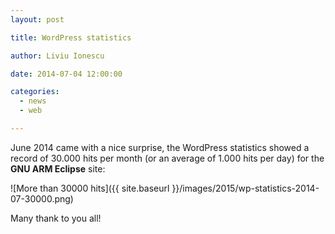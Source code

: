 ```yaml
---
layout: post

title: WordPress statistics

author: Liviu Ionescu

date: 2014-07-04 12:00:00

categories:
  - news
  - web

---
```


June 2014 came with a nice surprise, the WordPress statistics showed a record of 30.000 hits per month (or an average of 1.000 hits per day) for the **GNU ARM Eclipse** site:

![More than 30000 hits]({{ site.baseurl }}/images/2015/wp-statistics-2014-07-30000.png)

Many thank to you all!
